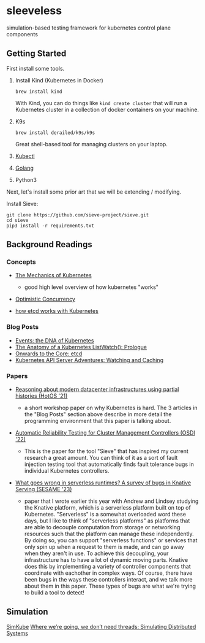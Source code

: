 # sleeveless
simulation-based testing framework for kubernetes control plane components

## Getting Started
First install some tools.

1. Install Kind (Kubernetes in Docker)
    ```
    brew install kind
    ```
    With Kind, you can do things like `kind create cluster` that will run a Kubernetes cluster in a collection of docker containers on your machine.

2. K9s
    ```
    brew install derailed/k9s/k9s
    ```
    Great shell-based tool for managing clusters on your laptop.
3. [Kubectl](https://kubernetes.io/docs/tasks/tools/#kubectl)
3. [Golang](https://go.dev/doc/install)
4. Python3

Next, let's install some prior art that we will be extending / modifying.

Install Sieve:
```
git clone https://github.com/sieve-project/sieve.git
cd sieve
pip3 install -r requirements.txt
```


## Background Readings
### Concepts
- [The Mechanics of Kubernetes](https://dominik-tornow.medium.com/the-mechanics-of-kubernetes-ac8112eaa302)
    - good high level overview of how kubernetes "works"

- [Optimistic Concurrency](https://www.learnsteps.com/what-is-optimistic-concurrency-how-does-is-it-help-to-scale-the-kubernetes-cluster/)
- [how etcd works with Kubernetes](https://learnk8s.io/etcd-kubernetes)

### Blog Posts
- [Events: the DNA of Kubernetes](https://www.mgasch.com/2018/08/k8sevents/#fn:8)
- [The Anatomy of a Kubernetes ListWatch(): Prologue](https://www.mgasch.com/2021/01/listwatch-prologue/#fnref:4)
- [Onwards to the Core: etcd](https://www.mgasch.com/2021/01/listwatch-part-1/)
- [Kubernetes API Server Adventures: Watching and Caching](https://danielmangum.com/posts/k8s-asa-watching-and-caching/)

### Papers
- [Reasoning about modern datacenter infrastructures using partial histories (HotOS '21)](https://sigops.org/s/conferences/hotos/2021/papers/hotos21-s11-sun.pdf)
    - a short workshop paper on why Kubernetes is hard. The 3 articles in the "Blog Posts" section above describe in more detail the programming environment that this paper is talking about.

- [Automatic Reliability Testing for Cluster Management Controllers (OSDI '22)](https://www.usenix.org/system/files/osdi22-sun.pdf)
    - This is the paper for the tool "Sieve" that has inspired my current research a great amount. You can think of it as a sort of fault injection testing tool that automatically finds fault tolerance bugs in individual Kubernetes controllers.

- [What goes wrong in serverless runtimes? A survey of bugs in Knative Serving (SESAME '23)](https://dl.acm.org/doi/abs/10.1145/3592533.3592806)
    - paper that I wrote earlier this year with Andrew and Lindsey studying the Knative platform, which is a serverless platform built on top of Kubernetes. "Serverless" is a somewhat overloaded word these days, but I like to think of "serverless platforms" as platforms that are able to decouple computation from storage or networking resources such that the platform can manage these independently. By doing so, you can support "serverless functions" or services that only spin up when a request to them is made, and can go away when they aren't in use. To achieve this decoupling, your infrastructure has to have a lot of dynamic moving parts. Knative does this by implementing a variety of controller components that coordinate with eachother in complex ways. Of course, there have been bugs in the ways these controllers interact, and we talk more about them in this paper. These types of bugs are what we're trying to build a tool to detect!


## Simulation
[SimKube](https://github.com/acrlabs/simkube)
[Where we’re going, we don’t need threads: Simulating Distributed Systems](https://blog.redplanetlabs.com/2021/03/17/where-were-going-we-dont-need-threads-simulating-distributed-systems/?utm_source=substack&utm_medium=email)

